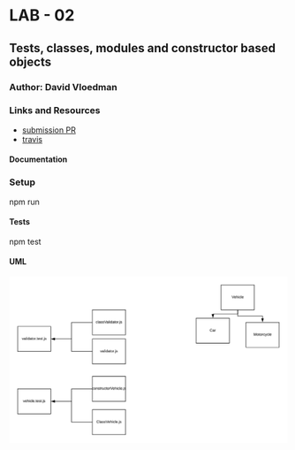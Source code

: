 # LAB - 02

## Tests, classes, modules and constructor based objects

### Author: David Vloedman

### Links and Resources
* [submission PR](http://xyz.com)
* [travis](https://travis-ci.com/david-vloedman-401-advanced-javascript/401-lab-02)


#### Documentation



### Setup

npm run
  
#### Tests

npm test

#### UML
![](./assets/lab-02-uml.png)
